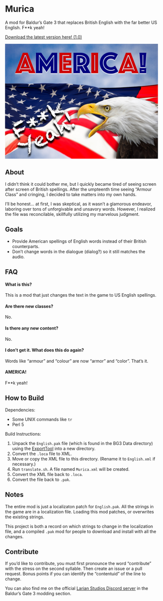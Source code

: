 # Murica
A mod for Baldur’s Gate 3 that replaces British English with the far better US English. F**k yeah!

[Download the latest version here! (1.0)](https://github.com/ancestral/Murica/releases/download/1.0/Murica_1.0.zip)

![Insert overtly patriotic image with an eagle and an American flag.](america.jpg)

## About
I didn’t think it could bother me, but I quickly became tired of seeing screen after screen of British spellings. After the umpteenth time seeing “Armour Class” and cringing, I decided to take matters into my own hands.

I’ll be honest… at first, I was skeptical, as it wasn’t a glamorous endeavor, laboring over tons of unforgivable and unsavory words. However, I realized the file was reconcilable, skillfully utilizing my marvelous judgment.

## Goals
* Provide American spellings of English words instead of their British counterparts.
* Don’t change words in the dialogue (dialog?) so it still matches the audio.

## FAQ

#### What is this?
This is a mod that just changes the text in the game to US English spellings.

#### Are there new classes?
No.

#### Is there any new content?
No.

#### I don’t get it. What does this do again?
Words like “armour” and “colour” are now “armor” and “color”. That’s it.

#### AMERICA!
F**k yeah!

## How to Build
Dependencies:
* Some UNIX commands like `tr`
* Perl 5

Build Instructions:
1. Unpack the `English.pak` file (which is found in the BG3 Data directory) using the [ExportTool](https://github.com/Norbyte/lslib/releases) into a new directory.
2. Convert the `.loca` file to XML.
3. Move or copy the XML file to this directory. (Rename it to `English.xml` if necessary.)
4. Run `translate.sh`. A file named `Murica.xml` will be created.
5. Convert the XML file back to `.loca`.
6. Convert the file back to `.pak`.



## Notes
The entire mod is just a localizaton patch for `English.pak`. All the strings in the game are in a localization file. Loading this mod patches, or overwrites the existing strings.

This project is both a record on which strings to change in the localization file, and a compiled `.pak` mod for people to download and install with all the changes.

## Contribute
If you’d like to contribute, you must first pronounce the word “contribute” with the stress on the second syllable. Then create an issue or a pull request. Bonus points if you can identify the “contentuid” of the line to change.

You can also find me on the official [Larian Studios Discord server](https://discord.com/invite/larianstudios) in the Baldur’s Gate 3 modding section.
